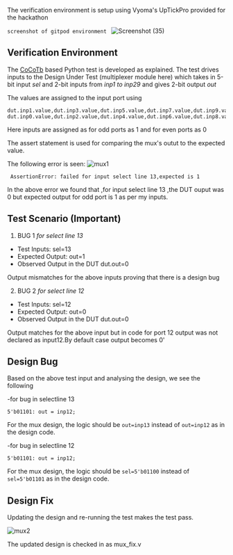 The verification environment is setup using Vyoma's UpTickPro provided for the hackathon

```screenshot of gitpod environment ```
![Screenshot (35)](https://user-images.githubusercontent.com/77403373/180925890-8932e808-45cd-43ae-b2ae-767de5f0f3ad.png)

## Verification Environment
The [CoCoTb](https://www.cocotb.org/) based Python test is developed as explained. The test drives inputs to the Design Under Test (multiplexer module here) which takes in 5-bit input *sel* and 2-bit inputs from *inp1 to inp29* and gives 2-bit output *out*

The values are assigned to the input port using 
```
dut.inp1.value,dut.inp3.value,dut.inp5.value,dut.inp7.value,dut.inp9.value,dut.inp11.value,dut.inp13.value,dut.inp15.value,dut.inp17.value,dut.inp19.value,dut.inp21.value,dut.inp23.value,dut.inp25.value,dut.inp27.value,dut.inp29.value=1,1,1,1,1,1,1,1,1,1,1,1,1,1,1
dut.inp0.value,dut.inp2.value,dut.inp4.value,dut.inp6.value,dut.inp8.value,dut.inp10.value,dut.inp12.value,dut.inp14.value,dut.inp16.value,dut.inp18.value,dut.inp20.value,dut.inp22.value,dut.inp24.value,dut.inp26.value,dut.inp28.value,dut.inp30.value=0,0,0,0,0,0,0,0,0,0,0,0,0,0,0,0
```
Here inputs are assigned as for odd ports as 1 and for even ports as 0

The assert statement is used for comparing the mux's outut to the expected value.

The following error is seen:
![mux1](https://user-images.githubusercontent.com/77403373/180927562-420c3273-67a4-4398-adbb-dadc9a99a10b.png)
```
 AssertionError: failed for input select line 13,expected is 1
```
In the above error we found that ,for input select line 13 ,the DUT ouput was 0 but expected output for odd port is 1 as per my inputs.

## Test Scenario **(Important)**
1) BUG 1 *for select line 13*
- Test Inputs: sel=13
- Expected Output: out=1
- Observed Output in the DUT dut.out=0

Output mismatches for the above inputs proving that there is a design bug

2) BUG 2 *for select line 12*
- Test Inputs: sel=12
- Expected Output: out=0
- Observed Output in the DUT dut.out=0

Output matches for the above input but in code for port 12 output was not declared as input12.By default case output becomes 0'

## Design Bug
Based on the above test input and analysing the design, we see the following

-for bug in selectline 13
```
5'b01101: out = inp12;
```
For the mux design, the logic should be ``out=inp13`` instead of ``out=inp12`` as in the design code.

-for bug in selectline 12
```
5'b01101: out = inp12;
```
For the mux design, the logic should be ``sel=5'b01100`` instead of ``sel=5'b01101`` as in the design code.

## Design Fix
Updating the design and re-running the test makes the test pass.

![mux2](https://user-images.githubusercontent.com/77403373/180928920-a689c77f-7540-4917-84c7-82ab203a39dc.png)

The updated design is checked in as mux_fix.v
